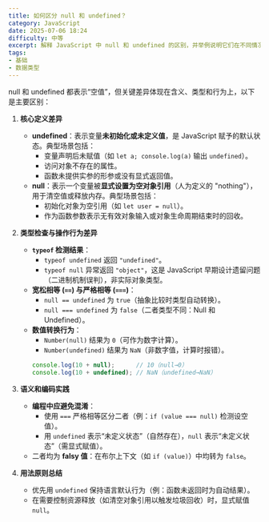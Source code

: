 ```yaml
---
title: 如何区分 null 和 undefined？
category: JavaScript
date: 2025-07-06 18:24
difficulty: 中等
excerpt: 解释 JavaScript 中 null 和 undefined 的区别，并举例说明它们在不同情况下的行为和使用场景。
tags:
- 基础
- 数据类型
---
```

null 和 undefined 都表示“空值”，但关键差异体现在含义、类型和行为上，以下是主要区别：  

1. **核心定义差异**  
   - **undefined**：表示变量**未初始化或未定义值**，是 JavaScript 赋予的默认状态。典型场景包括：  
     - 变量声明后未赋值（如 `let a; console.log(a)` 输出 `undefined`）。  
     - 访问对象不存在的属性。  
     - 函数未提供实参的形参或没有显式返回值。  
   - **null**：表示一个变量被**显式设置为空对象引用**（人为定义的 "nothing"），用于清空值或释放内存。典型场景包括：  
     - 初始化对象为空引用（如 `let user = null`）。  
     - 作为函数参数表示无有效对象输入或对象生命周期结束时的回收。  

2. **类型检查与操作行为差异**  
   - **`typeof` 检测结果**：  
     - `typeof undefined` 返回 `"undefined"`。  
     - `typeof null` 异常返回 `"object"`，这是 JavaScript 早期设计遗留问题（二进制机制误判），非实际对象类型。  
   - **宽松相等 (`==`) 与严格相等 (`===`)**：  
     - `null == undefined` 为 `true`（抽象比较时类型自动转换）。  
     - `null === undefined` 为 `false`（二者类型不同：Null 和 Undefined）。  
   - **数值转换行为**：  
     - `Number(null)` 结果为 `0`（可作为数字计算）。  
     - `Number(undefined)` 结果为 `NaN`（非数字值，计算时报错）。  
     ```javascript
     console.log(10 + null);      // 10（null→0）
     console.log(10 + undefined); // NaN（undefined→NaN）
     ```  

3. **语义和编码实践**  
   - **编程中应避免混淆**：  
     - 使用 `===` 严格相等区分二者（例：`if (value === null)` 检测设空值）。  
     - 用 `undefined` 表示“未定义状态”（自然存在），`null` 表示“未定义状态”（需显式赋值）。  
   - 二者均为 **falsy 值**：在布尔上下文（如 `if (value)`）中均转为 `false`。  

4. **用法原则总结**  
   - 优先用 `undefined` 保持语言默认行为（例：函数未返回时为自动结果）。  
   - 在需要控制资源释放（如清空对象引用以触发垃圾回收）时，显式赋值 `null`。
